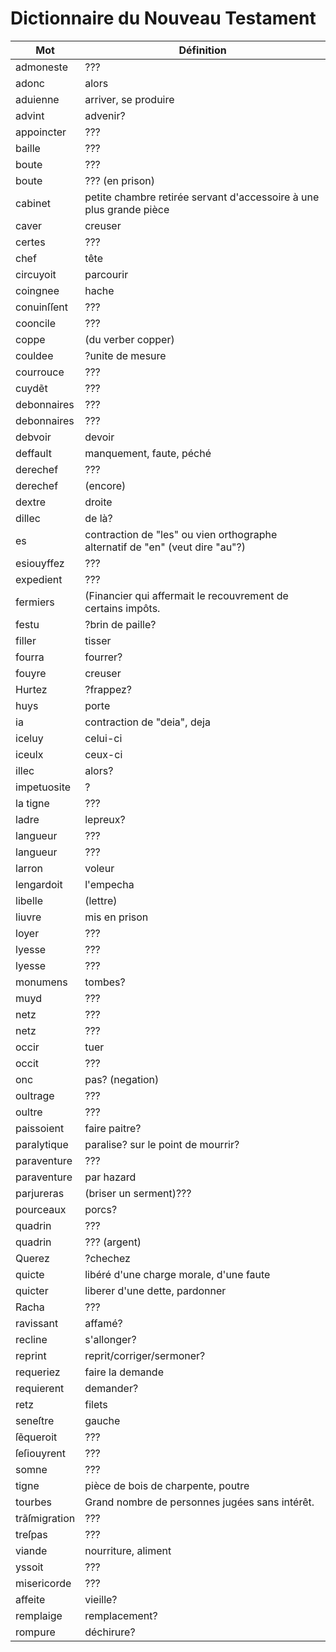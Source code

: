 # Dictionnaire du Nouveau Testament

Mot | Définition
--- | ---
admoneste | ???
adonc | alors
aduienne | arriver, se produire
advint | advenir?
appoincter | ???
baille | ???
boute | ???
boute | ??? (en prison) 
cabinet | petite chambre retirée servant d'accessoire à une plus grande pièce
caver | creuser
certes | ???
chef | tête
circuyoit | parcourir
coingnee | hache
conuinſſent | ???
cooncile | ???
coppe | (du verber copper)
couldee | ?unite de mesure
courrouce | ???
cuydẽt | ???
debonnaires | ???
debonnaires | ???
debvoir | devoir
deffault | manquement, faute, péché
derechef | ???
derechef | (encore)
dextre | droite
dillec | de là?
es | contraction de "les" ou vien orthographe alternatif de "en" (veut dire "au"?)
esiouyffez | ???
expedient | ???
fermiers | (Financier qui affermait le recouvrement de certains impôts.
festu | ?brin de paille?
filler | tisser
fourra | fourrer?
fouyre | creuser
Hurtez | ?frappez?
huys | porte
ia | contraction de "deia", deja
iceluy | celui-ci
iceulx | ceux-ci
illec | alors?
impetuosite | ?
la tigne | ???
ladre | lepreux?
langueur | ???
langueur | ???
larron | voleur
lengardoit | l'empecha
libelle | (lettre)
liuvre | mis en prison
loyer | ???
lyesse | ???
lyesse | ???
monumens | tombes?
muyd | ???
netz | ???
netz | ???
occir | tuer
occit | ???
onc | pas? (negation)
oultrage | ???
oultre | ???
paissoient | faire paitre?
paralytique | paralise? sur le point de mourrir?
paraventure | ???
paraventure | par hazard
parjureras | (briser un serment)???
pourceaux | porcs?
quadrin | ???
quadrin | ??? (argent)
Querez | ?chechez
quicte | libéré d'une charge morale, d'une faute
quicter | liberer d'une dette, pardonner
Racha | ???
ravissant | affamé?
recline | s'allonger?
reprint | reprit/corriger/sermoner?
requeriez | faire la demande
requierent | demander?
retz | filets
seneſtre | gauche
ſẽqueroit | ???
ſeſiouyrent | ???
somne | ???
tigne | pièce de bois de charpente, poutre
tourbes | Grand nombre de personnes jugées sans intérêt.
trãſmigration | ???
treſpas | ???
viande | nourriture, aliment
yssoit | ???
misericorde | ???
affeite | vieille?
remplaige | remplacement?
rompure | déchirure?